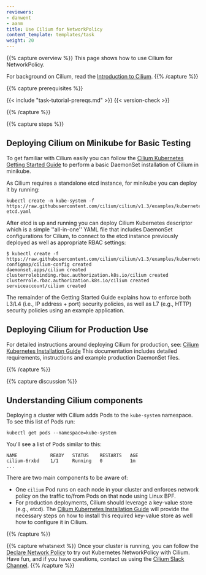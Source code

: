 ```yaml
---
reviewers:
- danwent
- aanm
title: Use Cilium for NetworkPolicy
content_template: templates/task
weight: 20
---
```


{{% capture overview %}}
This page shows how to use Cilium for NetworkPolicy.

For background on Cilium, read the [Introduction to Cilium](https://cilium.readthedocs.io/en/stable/intro).
{{% /capture %}}

{{% capture prerequisites %}}

{{< include "task-tutorial-prereqs.md" >}} {{< version-check >}}

{{% /capture %}}

{{% capture steps %}}
## Deploying Cilium on Minikube for Basic Testing

To get familiar with Cilium easily you can follow the
[Cilium Kubernetes Getting Started Guide](https://cilium.readthedocs.io/en/stable/gettingstarted/minikube/)
to perform a basic DaemonSet installation of Cilium in minikube.

As Cilium requires a standalone etcd instance, for minikube you can deploy it
by running:

```shell
kubectl create -n kube-system -f https://raw.githubusercontent.com/cilium/cilium/v1.3/examples/kubernetes/addons/etcd/standalone-etcd.yaml
```

After etcd is up and running you can deploy Cilium Kubernetes descriptor which
is a simple ''all-in-one'' YAML file that includes DaemonSet configurations for
Cilium, to connect to the etcd instance previously deployed as well as
appropriate RBAC settings:

```shell
$ kubectl create -f https://raw.githubusercontent.com/cilium/cilium/v1.3/examples/kubernetes/1.12/cilium.yaml
configmap/cilium-config created
daemonset.apps/cilium created
clusterrolebinding.rbac.authorization.k8s.io/cilium created
clusterrole.rbac.authorization.k8s.io/cilium created
serviceaccount/cilium created
```

The remainder of the Getting Started Guide explains how to enforce both L3/L4
(i.e., IP address + port) security policies, as well as L7 (e.g., HTTP) security
policies using an example application.

## Deploying Cilium for Production Use

For detailed instructions around deploying Cilium for production, see:
[Cilium Kubernetes Installation Guide](https://cilium.readthedocs.io/en/latest/kubernetes/install/)
This documentation includes detailed requirements, instructions and example
production DaemonSet files.

{{% /capture %}}

{{% capture discussion %}}
##  Understanding Cilium components

Deploying a cluster with Cilium adds Pods to the `kube-system` namespace. To see
this list of Pods run:

```shell
kubectl get pods --namespace=kube-system
```

You'll see a list of Pods similar to this:

```console
NAME            READY   STATUS    RESTARTS   AGE
cilium-6rxbd    1/1     Running   0          1m
...
```

There are two main components to be aware of:

- One `cilium` Pod runs on each node in your cluster and enforces network policy
on the traffic to/from Pods on that node using Linux BPF.
- For production deployments, Cilium should leverage a key-value store
(e.g., etcd). The [Cilium Kubernetes Installation Guide](https://cilium.readthedocs.io/en/latest/kubernetes/install/)
will provide the necessary steps on how to install this required key-value
store as well how to configure it in Cilium.

{{% /capture %}}

{{% capture whatsnext %}}
Once your cluster is running, you can follow the
[Declare Network Policy](/docs/tasks/administer-cluster/declare-network-policy/)
to try out Kubernetes NetworkPolicy with Cilium.
Have fun, and if you have questions, contact us using the
[Cilium Slack Channel](https://cilium.herokuapp.com/).
{{% /capture %}}